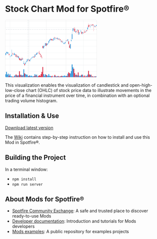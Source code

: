 # Stock Chart Mod for Spotfire®

<img src="assets/stock.png" width="60%"/>

This visualization enables the visualization of candlestick and open-high-low-close chart (OHLC) of stock price data to illustrate movements in the price of a financial instrument over time, in combination with an optional trading volume histogram.

## Installation & Use

[Download latest version](https://github.com/spotfiresoftware/spotfire-mod-stock/releases)

The [Wiki](https://github.com/spotfiresoftware/spotfire-mod-stock/wiki) contains step-by-step instruction on how to install and use this Mod in Spotfire®.

## Building the Project

In a terminal window:
- `npm install`
- `npm run server`

## About Mods for Spotfire®
-   [Spotfire Community Exchange](https://community.spotfire.com/files/): A safe and trusted place to discover ready-to-use Mods
-   [Developer documentation](https://spotfiresoftware.github.io/spotfire-mods/docs/): Introduction and tutorials for Mods developers
-   [Mods examples](https://github.com/TIBCOSoftware/spotfire-mods/): A public repository for examples projects
